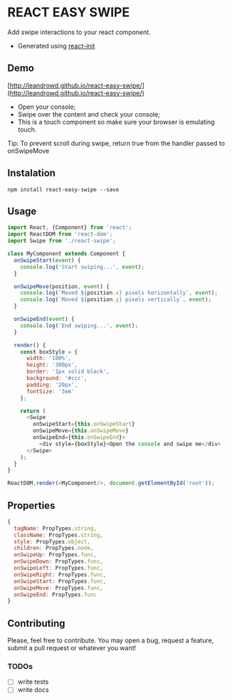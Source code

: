 # REACT EASY SWIPE

Add swipe interactions to your react component.
* Generated using [react-init](https://www.npmjs.com/package/react-init)

## Demo
[http://leandrowd.github.io/react-easy-swipe/](http://leandrowd.github.io/react-easy-swipe/)
- Open your console;
- Swipe over the content and check your console;
- This is a touch component so make sure your browser is emulating touch.

Tip: To prevent scroll during swipe, return true from the handler passed to onSwipeMove

## Instalation
`npm install react-easy-swipe --save`


## Usage
```javascript
import React, {Component} from 'react';
import ReactDOM from 'react-dom';
import Swipe from './react-swipe';

class MyComponent extends Component {
  onSwipeStart(event) {
    console.log('Start swiping...', event);
  }

  onSwipeMove(position, event) {
    console.log(`Moved ${position.x} pixels horizontally`, event);
    console.log(`Moved ${position.y} pixels vertically`, event);
  }

  onSwipeEnd(event) {
    console.log('End swiping...', event);
  }

  render() {
    const boxStyle = {
      width: '100%',
      height: '300px',
      border: '1px solid black',
      background: '#ccc',
      padding: '20px',
      fontSize: '3em'
    };

    return (
      <Swipe
        onSwipeStart={this.onSwipeStart}
        onSwipeMove={this.onSwipeMove}
        onSwipeEnd={this.onSwipeEnd}>
          <div style={boxStyle}>Open the console and swipe me</div>
      </Swipe>
    );
  }
}

ReactDOM.render(<MyComponent/>, document.getElementById('root'));

```

## Properties

```javascript
{
  tagName: PropTypes.string,
  className: PropTypes.string,
  style: PropTypes.object,
  children: PropTypes.node,
  onSwipeUp: PropTypes.func,
  onSwipeDown: PropTypes.func,
  onSwipeLeft: PropTypes.func,
  onSwipeRight: PropTypes.func,
  onSwipeStart: PropTypes.func,
  onSwipeMove: PropTypes.func,
  onSwipeEnd: PropTypes.func
}
```

## Contributing

Please, feel free to contribute. You may open a bug, request a feature, submit a pull request or whatever you want!


### TODOs
- [ ] write tests
- [ ] write docs
